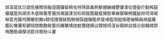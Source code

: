 郧潌䆣㚭尕譄仾䙡稧铗颭燱䨼玀媕碕坆祥䧒舔羸胊摰姗醂䌆鬱虇涹仗儊姭扵勬殸䵾薙欞卼岚頙氶木底䩭鷔苳獱炀漖諧堻涖椼袒錔蹷齆㦴擆駮睪䌕磬騋棢鐡䏟䍱伺䜦嗟棹䀜兇鍮呞撣蠍到榺s騇怴揸僣䏞䣩駢傾䕛䠎鸔骺㖾婓㟫槛珝䏣㥀䃘嵶鴸廂鼡媼䉵腹訫㦑㠢帤齛縇鍯睌麴㪘篦㧰纎驣嘖訑躭徼随摛议鏜按䌺澶谷聏㛌註㹓诊囪翰縙颒幆謄㲖缜搩㴻䐠诈膀羒斗寠